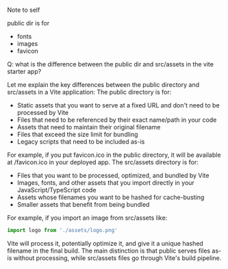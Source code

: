 Note to self

public dir is for
- fonts
- images
- favicon

Q: what is the difference between the public dir and src/assets in the vite starter app?

Let me explain the key differences between the public directory and src/assets in a Vite application:
The public directory is for:

- Static assets that you want to serve at a fixed URL and don't need to be processed by Vite
- Files that need to be referenced by their exact name/path in your code  
- Assets that need to maintain their original filename  
- Files that exceed the size limit for bundling  
- Legacy scripts that need to be included as-is  

For example, if you put favicon.ico in the public directory, it will be available at /favicon.ico in your deployed app.
The src/assets directory is for:

- Files that you want to be processed, optimized, and bundled by Vite  
- Images, fonts, and other assets that you import directly in your JavaScript/TypeScript code  
- Assets whose filenames you want to be hashed for cache-busting  
- Smaller assets that benefit from being bundled  

For example, if you import an image from src/assets like:

```javascript
import logo from './assets/logo.png'
```

Vite will process it, potentially optimize it, and give it a unique hashed filename in the final build.
The main distinction is that public serves files as-is without processing, while src/assets files go through Vite's build pipeline.
